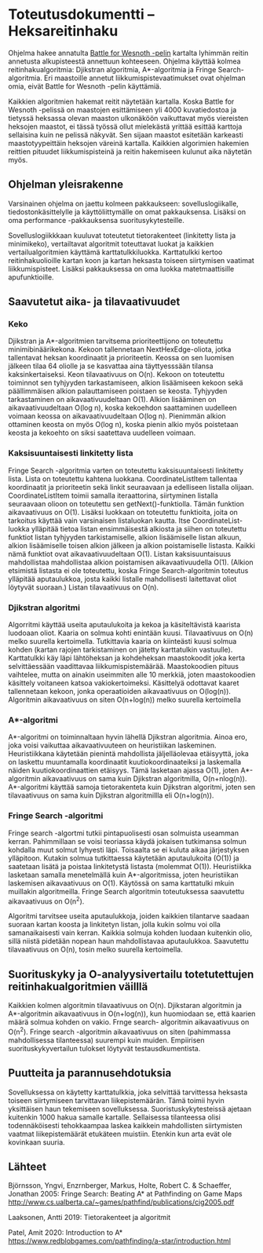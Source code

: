 # Toteutusdokumentti – Heksareitinhaku

Ohjelma hakee annatulta  [Battle for Wesnoth -pelin](https://www.wesnoth.org/) kartalta lyhimmän reitin annetusta alkupisteestä annettuun kohteeseen. Ohjelma käyttää kolmea reitinhakualgoritmia: Djikstran algoritmia, A*-algoritmia ja Fringe Search-algoritmia. 
Eri maastoille annetut liikkumispistevaatimukset ovat ohjelman omia, eivät Battle for Wesnoth -pelin käyttämiä. 

Kaikkien algoritmien hakemat reitit näytetään kartalla. Koska Battle for Wesnoth -pelissä on maastojen esittämiseen yli 4000 kuvatiedostoa ja tietyssä heksassa olevan maaston ulkonäköön vaikuttavat myös viereisten heksojen maastot, ei tässä työssä ollut mielekästä yrittää esittää karttoja sellaisina kuin ne pelissä näkyvät. Sen sijaan maastot esitetään karkeasti maastotyypeittäin heksojen väreinä kartalla. Kaikkien algorimien hakemien reittien pituudet liikkumispisteinä ja reitin hakemiseen kulunut aika näytetän myös.

## Ohjelman yleisrakenne

Varsinainen ohjelma on jaettu kolmeen pakkaukseen: sovelluslogiikalle, tiedostonkäsittelylle ja käyttöliittymälle on omat pakkauksensa. Lisäksi on oma performance -pakkauksensa suoritusykytesteille.

Sovelluslogiikkkaan kuuluvat toteutetut tietorakenteet (linkitetty lista ja minimikeko), vertailtavat algoritmit toteuttavat luokat ja kaikkien vertailualgoritmien käyttämä karttatulkkiluokka. Karttatulkki kertoo reitinhakuolioille kartan koon ja kartan heksasta toiseen siirtymisen vaatimat liikkumispisteet. Lisäksi pakkauksessa on oma luokka matetmaattisille apufunktioille.  


## Saavutetut aika- ja tilavaativuudet

### Keko

Djikstran  ja A*-algoritmien tarvitsema prioriteettijono on toteutettu minimibinäärikekona. Kekoon tallennetaan NextHexEdge-oliota, jotka tallentavat heksan koordinaatit ja prioriteetin. Keossa on sen luomisen jälkeen tilaa 64 oliolle ja se kasvattaa aina täyttyesssään tilansa kaksinkertaiseksi. Keon tilavaativuus on O(n). Kekoon on toteutettu toiminnot sen tyhjyyden tarkastamiseen, alkion lisäämiseen kekoon sekä päällimmäisen alkion palauttamiseen poistaen se keosta. Tyhjyyden tarkastaminen on aikavaativuudeltaan O(1). Alkion lisääminen on aikavaativuudeltaan O(log n), koska kekoehdon saattaminen uudelleen voimaan keossa on aikavaativuudeltaan O(log n). Pienimmän alkion ottaminen keosta on myös O(log n), koska pienin alkio myös poistetaan keosta ja kekoehto on siksi saatettava uudelleen voimaan.     

### Kaksisuuntaisesti linkitetty lista

Fringe Search -algoritmia varten on toteutettu kaksisuuntaisesti linkitetty lista. Lista on toteutettu kahtena luokkana. CoordinateListItem tallentaa koordinaatit ja prioriteetin sekä linkit seuraavaan ja edelliseen listalla olijaan.  CoordinateListItem toimii samalla iteraattorina, siirtyminen listalla seuraavaan olioon on toteutettu sen getNext()-funktiolla. Tämän funktion aikavaativuus on O(1). Lisäksi luokkaan on toteutettu funktioita, joita on tarkoitus käyttää vain varsinaisen listaluokan kautta. Itse CoordinateList-luokka ylläpitää tietoa listan ensimmäisestä alkiosta ja siihen on toteutettu funktiot listan tyhjyyden tarkistamiselle, alkion lisäämiselle listan alkuun, alkion lisäämiselle toisen alkion jälkeen ja alkion poistamiselle listasta. Kaikki nämä funktiot ovat aikavaativuudeltaan O(1). Listan kaksisuuntaisuus mahdollistaa mahdollistaa alkion poistamisen aikavaativuudella O(1). (Alkion etsimistä listasta ei ole toteutettu, koska Fringe Search-algoritmin toteutus ylläpitää aputaulukkoa, josta kaikki listalle mahdollisesti laitettavat oliot löytyvät suoraan.) Listan tilavaativuus on O(n).  

### Djikstran algoritmi

Algorritmi käyttää useita aputaulukoita ja kekoa ja käsiteltävistä kaarista luodoaan oliot. Kaaria on solmua kohti enintään kuusi. Tilavaativuus on O(n) melko suurella kertoimella. Tutkittavia kaaria on kiinteästi kuusi solmua kohden (kartan rajojen tarkistaminen on jätetty karttatulkin vastuulle). Karttatulkki käy läpi lähtöheksan ja kohdeheksan maastokoodit joka kerta selvittäessään vaadittavaa liikkumispistemäärää. Maastokoodien pituus vaihtelee, mutta on ainakin useimmiten alle 10 merkkiä, joten maastokoodien käsittely voitaneen katsoa vakiokertoimeksi. Käsittelyä odottavat kaaret tallennetaan kekoon, jonka operaatioiden aikavaativuus on O(log(n)). Algoritmin aikavaativuus on siten O(n+log(n)) melko suurella kertoimella

### A*-algoritmi

A*-algoritmi on toiminnaltaan hyvin lähellä Djikstran algoritmia. Ainoa ero, joka voisi vaikuttaa aikavaativuuteen on heuristiikan laskeminen. Heuristiikkana käytetään pienintä mahdollista jäljelläolevaa etäisyyttä, joka on laskettu muuntamalla koordinaatit kuutiokoordinaateiksi ja laskemalla näiden kuutiokoordinaattien etäisyys. Tämä lasketaan ajassa O(1), joten A*-algoritmin aikavaativuus on sama kuin Djikstran algoritmilla, O(n+nlog(n)). A*-algoritmi käyttää samoja tietorakenteta kuin Djikstran algoritmi, joten sen tilavaativuus on sama kuin Djikstran algoritmillla eli O(n+log(n)).

### Fringe Search -algoritmi

Fringe search -algortmi tutkii pintapuolisesti osan solmuista useamman kerran. Pahimmillaan se voisi teoriassa käydä jokaisen tutkimansa solmun kohdalla muut solmut lyhyesti läpi. Toisaalta se ei kuluta aikaa järjestyksen ylläpitoon. Kutakin solmua tutkittaessa käytetään aputaulukoita (O(1)) ja  saatetaan lisätä ja poistaa linkitetystä listasta (molemmat O(1)). Heuristiikka lasketaan samalla menetelmällä kuin A*-algoritmissa, joten heuristiikan laskemisen aikavaativuus on O(1). Käytössä on sama karttatulki mkuin muillakin algoritmeilla. Fringe Search algoritmin toteutuksessa saavutettu aikavaativuus on O(n<sup>2</sup>). 

Algoritmi tarvitsee useita aputaulukkoja, joiden kaikkien tilantarve saadaan suoraan kartan koosta ja linkitetyn listan, jolla kukin solmu voi olla samanaikaisesti vain kerran. Kaikkia solmuja kohden luodaan kuitenkin olio, sillä niistä pidetään nopean haun mahdollistavaa aputaulukkoa. Saavutettu tilavaativuus on O(n), tosin melko suurella kertoimella.

## Suorituskyky ja O-analyysivertailu totetutettujen reitinhakualgoritmien väilllä

Kaikkien kolmen algoritmin tilavaativuus on O(n). Djikstaran algoritmin ja A*-algoritmin aikavaativuus in O(n+log(n)), kun huomiodaan se, että kaarien määrä solmua kohden on vakio. Frnge search- algoritmin aikavaativuus on O(n<sup>2</sup>). Fringe search -algoritmin aikavaativuus on siten (pahimmassa mahdollisessa tilanteessa) suurempi kuin muiden. Empiirisen suorituskykyvertailun tulokset löytyvät testausdkumentista.

## Puutteita ja parannusehdotuksia

Sovelluksessa on käytetty karttatulkkia, joka selvittää tarvittessa heksasta toiseen siirtymiseen tarvittavan liikepistemäärän. Tämä toimii hyvin yksittäisen haun tekemiseen sovelluksessa. Suoristuskykytesteissä ajetaan kuitenkin 1000 hakua samalle kartalle. Sellaisessa tilanteessa olisi todennäköisesti tehokkaampaa laskea kaikkein mahdollisten siirtymisten vaatmat liikepistemäärät etukäteen muistiin. Etenkin kun arta evät ole kovinkaan suuria.


## Lähteet

Björnsson, Yngvi, Enzrnberger, Markus, Holte, Robert C. & Schaeffer, Jonathan 2005: Fringe Search: Beating A\* at Pathfinding on Game Maps
http://www.cs.ualberta.ca/~games/pathfind/publications/cig2005.pdf

Laaksonen, Antti 2019: Tietorakenteet ja algoritmit

Patel, Amit 2020: Introduction to A\* https://www.redblobgames.com/pathfinding/a-star/introduction.html


